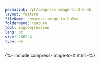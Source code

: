 ```yaml
---
permalink: /pt/compress-image-to-2-6-mb
layout: feature
fileName: compress-image-to-2-6mb
folderName: feature
tool: imgcompression
lang: pt
size: 2662.4
type: mb
---
```


{%- include compress-image-to-X.html -%}
